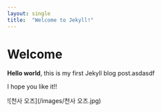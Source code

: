 ```yaml
---
layout: single
title:  "Welcome to Jekyll!"
---
```


# Welcome

**Hello world**, this is my first Jekyll blog post.asdasdf

I hope you like it!!

![천사 오즈](/images/천사 오즈.jpg)